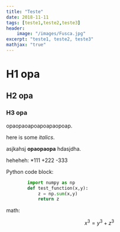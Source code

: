 ```yaml
---
title: "Teste"	
date: 2018-11-11
tags: [teste1,teste2,teste3]
header:
	image: "/images/Fusca.jpg" 
excerpt: "teste1, teste2, teste3"
mathjax: "true"
---
```



# H1 opa

## H2 opa

### H3 opa

opaopaoapoapoapaopoap.

here is some *italics*. 

asjkahsj **opaopaopa** hdasjdha.

heheheh:
*111
+222
-333

Python code block:

```python
		import numpy as np
		def test_function(x,y):
			z = np.sum(x,y)
			return z
```

math:

$$x^3=y^3+z^3$$




